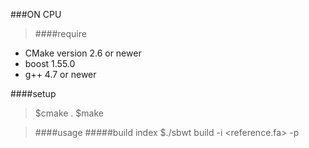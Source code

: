 ###ON CPU

>####require
+ CMake version 2.6 or newer
+ boost 1.55.0
+ g++ 4.7 or newer

####setup
> $cmake .
> $make

>####usage
>#####build index
> $./sbwt build -i <reference.fa> -p <ouput prefix>
